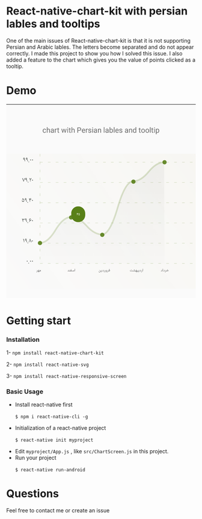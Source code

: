 # React-native-chart-kit with persian lables and tooltips

<p>One of the main issues of React-native-chart-kit is that it is not supporting Persian and Arabic lables. The letters become separated and do not appear correctly. I made this project to show you how I solved this issue. I also added a feature to the chart which gives you the value of points clicked as a tooltip.</p>

# Demo

![](https://github.com/masume-khorani/ChartWithPersianLables/blob/master/assets/demo.png)

# Getting start

### Installation
1- `npm install react-native-chart-kit`

2- `npm install react-native-svg`

3- `npm install react-native-responsive-screen`

### Basic Usage
<ul>
<li>
Install react-native first

`$ npm i react-native-cli -g`
</li>
<li>
Initialization of a react-native project

`$ react-native init myproject`
</li>
<li>
Edit <code>myproject/App.js</code> , like <code>src/ChartScreen.js</code> in this project.
</li>
<li>
Run your project

`$ react-native run-android`
</li>
</ul>

# Questions

Feel free to contact me or create an issue
